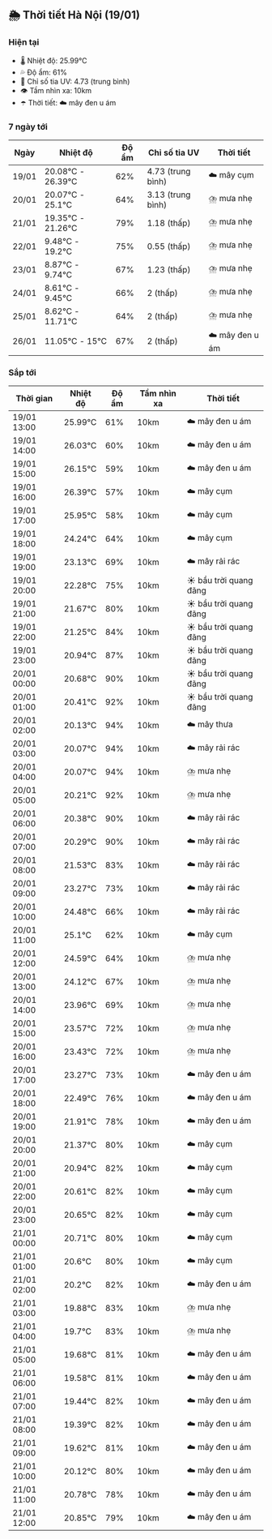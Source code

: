 ## 🌦️ Thời tiết Hà Nội (19/01)

### Hiện tại

- 🌡️ Nhiệt độ: 25.99℃
- 💦 Độ ẩm: 61%
- 🌟 Chỉ số tia UV: 4.73 (trung bình)
- 👁️ Tầm nhìn xa: 10km
- ☂️ Thời tiết: ☁️ mây đen u ám

### 7 ngày tới

| Ngày | Nhiệt độ | Độ ẩm | Chỉ số tia UV | Thời tiết |
| --- | --- | --- | --- | --- |
| 19/01 | 20.08℃ - 26.39℃ | 62% | 4.73 (trung bình) | ☁️ mây cụm |
| 20/01 | 20.07℃ - 25.1℃ | 64% | 3.13 (trung bình) | ⛈️ mưa nhẹ |
| 21/01 | 19.35℃ - 21.26℃ | 79% | 1.18 (thấp) | ⛈️ mưa nhẹ |
| 22/01 | 9.48℃ - 19.2℃ | 75% | 0.55 (thấp) | ⛈️ mưa nhẹ |
| 23/01 | 8.87℃ - 9.74℃ | 67% | 1.23 (thấp) | ⛈️ mưa nhẹ |
| 24/01 | 8.61℃ - 9.45℃ | 66% | 2 (thấp) | ⛈️ mưa nhẹ |
| 25/01 | 8.62℃ - 11.71℃ | 64% | 2 (thấp) | ⛈️ mưa nhẹ |
| 26/01 | 11.05℃ - 15℃ | 67% | 2 (thấp) | ☁️ mây đen u ám |

### Sắp tới

| Thời gian | Nhiệt độ | Độ ẩm | Tầm nhìn xa | Thời tiết |
| --- | --- | --- | --- | --- |
| 19/01 13:00 | 25.99℃ | 61% | 10km | ☁️ mây đen u ám |
| 19/01 14:00 | 26.03℃ | 60% | 10km | ☁️ mây đen u ám |
| 19/01 15:00 | 26.15℃ | 59% | 10km | ☁️ mây đen u ám |
| 19/01 16:00 | 26.39℃ | 57% | 10km | ☁️ mây cụm |
| 19/01 17:00 | 25.95℃ | 58% | 10km | ☁️ mây cụm |
| 19/01 18:00 | 24.24℃ | 64% | 10km | ☁️ mây cụm |
| 19/01 19:00 | 23.13℃ | 69% | 10km | ☁️ mây rải rác |
| 19/01 20:00 | 22.28℃ | 75% | 10km | ☀️ bầu trời quang đãng |
| 19/01 21:00 | 21.67℃ | 80% | 10km | ☀️ bầu trời quang đãng |
| 19/01 22:00 | 21.25℃ | 84% | 10km | ☀️ bầu trời quang đãng |
| 19/01 23:00 | 20.94℃ | 87% | 10km | ☀️ bầu trời quang đãng |
| 20/01 00:00 | 20.68℃ | 90% | 10km | ☀️ bầu trời quang đãng |
| 20/01 01:00 | 20.41℃ | 92% | 10km | ☀️ bầu trời quang đãng |
| 20/01 02:00 | 20.13℃ | 94% | 10km | ☁️ mây thưa |
| 20/01 03:00 | 20.07℃ | 94% | 10km | ☁️ mây rải rác |
| 20/01 04:00 | 20.07℃ | 94% | 10km | ⛈️ mưa nhẹ |
| 20/01 05:00 | 20.21℃ | 92% | 10km | ⛈️ mưa nhẹ |
| 20/01 06:00 | 20.38℃ | 90% | 10km | ☁️ mây rải rác |
| 20/01 07:00 | 20.29℃ | 90% | 10km | ☁️ mây rải rác |
| 20/01 08:00 | 21.53℃ | 83% | 10km | ☁️ mây rải rác |
| 20/01 09:00 | 23.27℃ | 73% | 10km | ☁️ mây rải rác |
| 20/01 10:00 | 24.48℃ | 66% | 10km | ☁️ mây rải rác |
| 20/01 11:00 | 25.1℃ | 62% | 10km | ☁️ mây cụm |
| 20/01 12:00 | 24.59℃ | 64% | 10km | ⛈️ mưa nhẹ |
| 20/01 13:00 | 24.12℃ | 67% | 10km | ⛈️ mưa nhẹ |
| 20/01 14:00 | 23.96℃ | 69% | 10km | ⛈️ mưa nhẹ |
| 20/01 15:00 | 23.57℃ | 72% | 10km | ⛈️ mưa nhẹ |
| 20/01 16:00 | 23.43℃ | 72% | 10km | ⛈️ mưa nhẹ |
| 20/01 17:00 | 23.27℃ | 73% | 10km | ☁️ mây đen u ám |
| 20/01 18:00 | 22.49℃ | 76% | 10km | ☁️ mây đen u ám |
| 20/01 19:00 | 21.91℃ | 78% | 10km | ☁️ mây đen u ám |
| 20/01 20:00 | 21.37℃ | 80% | 10km | ☁️ mây cụm |
| 20/01 21:00 | 20.94℃ | 82% | 10km | ☁️ mây cụm |
| 20/01 22:00 | 20.61℃ | 82% | 10km | ☁️ mây cụm |
| 20/01 23:00 | 20.65℃ | 82% | 10km | ☁️ mây cụm |
| 21/01 00:00 | 20.71℃ | 80% | 10km | ☁️ mây cụm |
| 21/01 01:00 | 20.6℃ | 80% | 10km | ☁️ mây cụm |
| 21/01 02:00 | 20.2℃ | 82% | 10km | ☁️ mây đen u ám |
| 21/01 03:00 | 19.88℃ | 83% | 10km | ⛈️ mưa nhẹ |
| 21/01 04:00 | 19.7℃ | 83% | 10km | ⛈️ mưa nhẹ |
| 21/01 05:00 | 19.68℃ | 81% | 10km | ☁️ mây đen u ám |
| 21/01 06:00 | 19.58℃ | 81% | 10km | ☁️ mây đen u ám |
| 21/01 07:00 | 19.44℃ | 82% | 10km | ☁️ mây đen u ám |
| 21/01 08:00 | 19.39℃ | 82% | 10km | ☁️ mây đen u ám |
| 21/01 09:00 | 19.62℃ | 81% | 10km | ☁️ mây đen u ám |
| 21/01 10:00 | 20.12℃ | 80% | 10km | ☁️ mây đen u ám |
| 21/01 11:00 | 20.78℃ | 78% | 10km | ☁️ mây đen u ám |
| 21/01 12:00 | 20.85℃ | 79% | 10km | ☁️ mây đen u ám |
